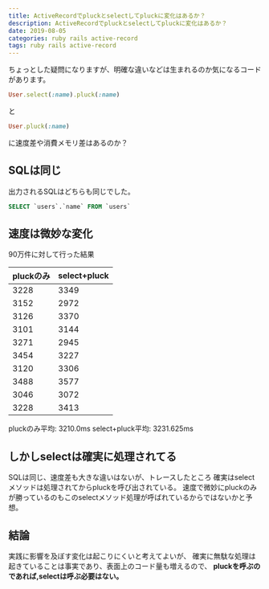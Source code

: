```yaml
---
title: ActiveRecordでpluckとselectしてpluckに変化はあるか？
description: ActiveRecordでpluckとselectしてpluckに変化はあるか？
date: 2019-08-05
categories: ruby rails active-record
tags: ruby rails active-record
---
```


ちょっとした疑問になりますが、明確な違いなどは生まれるのか気になるコードがあります。

```ruby
User.select(:name).pluck(:name)
```

と

```ruby
User.pluck(:name)
```

に速度差や消費メモリ差はあるのか？

## SQLは同じ

出力されるSQLはどちらも同じでした。

```sql
SELECT `users`.`name` FROM `users`
```

## 速度は微妙な変化

90万件に対して行った結果

| pluckのみ | select+pluck |
| --- | --- |
| 3228 | 3349 |
| 3152 | 2972 |
| 3126 | 3370 |
| 3101 | 3144 |
| 3271 | 2945 |
| 3454 | 3227 |
| 3120 | 3306 |
| 3488 | 3577 |
| 3046 | 3072 |
| 3228 | 3413 |

pluckのみ平均: 3210.0ms select+pluck平均: 3231.625ms

## しかしselectは確実に処理されてる

SQLは同じ、速度差も大きな違いはないが、トレースしたところ 確実はselectメソッドは処理されてからpluckを呼び出されている。 速度で微妙にpluckのみが勝っているのもこのselectメソッド処理が呼ばれているからではないかと予想。

## 結論

実践に影響を及ぼす変化は起こりにくいと考えてよいが、 確実に無駄な処理は起きていることは事実であり、表面上のコード量も増えるので、 **pluckを呼ぶのであれば,selectは呼ぶ必要はない。**
